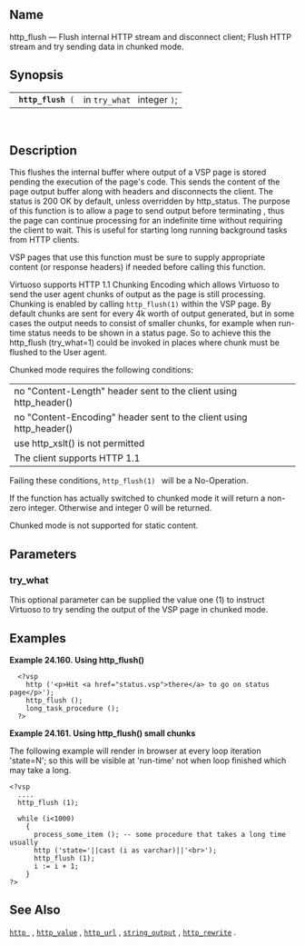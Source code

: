 <div id="fn_http_flush" class="refentry">

<div class="titlepage">

</div>

<div class="refnamediv">

## Name

http_flush — Flush internal HTTP stream and disconnect client; Flush
HTTP stream and try sending data in chunked mode.

</div>

<div class="refsynopsisdiv">

## Synopsis

<div id="fsyn_http_flush" class="funcsynopsis">

|                         |                             |
|-------------------------|-----------------------------|
| ` `**`http_flush`**` (` | in `try_what ` integer `)`; |

<div class="funcprototype-spacer">

 

</div>

</div>

</div>

<div id="desc_http_flush" class="refsect1">

## Description

This flushes the internal buffer where output of a VSP page is stored
pending the execution of the page's code. This sends the content of the
page output buffer along with headers and disconnects the client. The
status is 200 OK by default, unless overridden by http_status. The
purpose of this function is to allow a page to send output before
terminating , thus the page can continue processing for an indefinite
time without requiring the client to wait. This is useful for starting
long running background tasks from HTTP clients.

VSP pages that use this function must be sure to supply appropriate
content (or response headers) if needed before calling this function.

Virtuoso supports HTTP 1.1 Chunking Encoding which allows Virtuoso to
send the user agent chunks of output as the page is still processing.
Chunking is enabled by calling `http_flush(1)` within the VSP page. By
default chunks are sent for every 4k worth of output generated, but in
some cases the output needs to consist of smaller chunks, for example
when run-time status needs to be shown in a status page. So to achieve
this the http_flush (try_what=1) could be invoked in places where chunk
must be flushed to the User agent.

Chunked mode requires the following conditions:

|                                                                     |
|---------------------------------------------------------------------|
| no "Content-Length" header sent to the client using http_header()   |
| no "Content-Encoding" header sent to the client using http_header() |
| use http_xslt() is not permitted                                    |
| The client supports HTTP 1.1                                        |

Failing these conditions, `http_flush(1) ` will be a No-Operation.

If the function has actually switched to chunked mode it will return a
non-zero integer. Otherwise and integer 0 will be returned.

Chunked mode is not supported for static content.

</div>

<div id="params_http_flush" class="refsect1">

## Parameters

<div id="id92557" class="refsect2">

### try_what

This optional parameter can be supplied the value one (1) to instruct
Virtuoso to try sending the output of the VSP page in chunked mode.

</div>

</div>

<div id="examples_http_flush" class="refsect1">

## Examples

<div id="ex_http_flush" class="example">

**Example 24.160. Using http_flush()**

<div class="example-contents">

``` programlisting
  <?vsp
    http ('<p>Hit <a href="status.vsp">there</a> to go on status page</p>');
    http_flush ();
    long_task_procedure ();
  ?>
```

</div>

</div>

  

<div id="ex_http_flush_01" class="example">

**Example 24.161. Using http_flush() small chunks**

<div class="example-contents">

The following example will render in browser at every loop iteration
'state=N'; so this will be visible at 'run-time' not when loop finished
which may take a long.

``` programlisting
<?vsp
  ....
  http_flush (1);

  while (i<1000)
    {
      process_some_item (); -- some procedure that takes a long time usually
      http ('state='||cast (i as varchar)||'<br>');
      http_flush (1);
      i := i + 1;
    }
?>
```

</div>

</div>

  

</div>

<div id="seealso_http_flush" class="refsect1">

## See Also

<a href="fn_http.html" class="link" title="http"><code
class="function">http </code></a> ,
<a href="fn_http_value.html" class="link" title="http_value"><code
class="function">http_value</code></a> ,
<a href="fn_http_url.html" class="link" title="http_url"><code
class="function">http_url</code></a> ,
<a href="fn_string_output.html" class="link" title="string_output"><code
class="function">string_output</code></a> ,
<a href="fn_http_rewrite.html" class="link" title="http_rewrite"><code
class="function">http_rewrite</code></a> .

</div>

</div>
